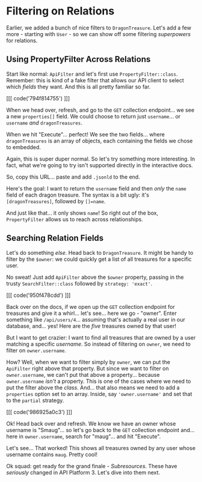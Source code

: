 # Filtering on Relations

Earlier, we added a bunch of nice filters to `DragonTreasure`. Let's add a few
more - starting with `User` - so we can show off some filtering *superpowers* for
relations.

## Using PropertyFilter Across Relations

Start like normal: `ApiFilter` and let's first use `PropertyFilter::class`. Remember:
this is kind of a fake filter that allows our API client to select which *fields*
they want. And this is all pretty familiar so far.

[[[ code('794f814755') ]]]

When we head over, refresh, and go to the `GET` collection endpoint... we see a new
`properties[]` field. We could choose to return just `username`... or `username`
*and* `dragonTreasures`.

When we hit "Execute"... perfect! We see the two fields... where `dragonTreasures`
is an array of objects, each containing the fields we chose to embedded.

Again, this is super duper normal. So let's try something more interesting. In
fact, what we're going to try isn't supported directly in the interactive docs.

So, copy this URL... paste and add `.jsonld` to the end.

Here's the goal: I want to return the `username` field and then *only* the `name`
field of each dragon treasure. The syntax is a bit ugly: it's `[dragonTreasures]`,
followed by `[]=name`.

And just like that... it only shows `name`! So right out of the box,
`PropertyFilter` allows us to reach across relationships.

## Searching Relation Fields

Let's do something *else*. Head back to `DragonTreasure`. It might be
handy to filter by the `$owner`: we could quickly get a list of
all treasures for a specific user.

No sweat! Just add `ApiFilter` above the `$owner` property, passing in the trusty `SearchFilter::class` followed by `strategy: 'exact'`.

[[[ code('950f478cdd') ]]]

Back over on the docs, if we open up the `GET` collection endpoint for treasures
and give it a whirl... let's see... here we go - "owner". Enter something
like `/api/users/4`... assuming that's actually a real user in our database,
and... yes! Here are the *five* treasures owned by that user!

But I want to get crazier: I want to find all treasures
that are owned by a user matching a specific *username*. So instead of filtering on
`owner`, we need to filter on `owner.username`.

How? Well, when we want to filter simply by `owner`, we can put the `ApiFilter`
right above that property. But since we want to filter on `owner.username`, we can't
put that above a property... because `owner.username` *isn't* a property.
This is one of the cases where we need to put the filter above the
*class*. And... that also means we need to add a `properties` option set to an array.
Inside, say `'owner.username'` and set that to the `partial` strategy.

[[[ code('986925a0c3') ]]]

Ok! Head back over and refresh. We know we have an owner whose username is "Smaug"...
so let's go back to the `GET` collection endpoint and... here in `owner.username`,
search for "maug"... and hit "Execute".

Let's see... That worked! This shows all treasures owned by any user whose username
contains `maug`. Pretty cool!

Ok squad: get ready for the grand finale - *Subresources*. These have *seriously*
changed in API Platform 3. Let's dive into them next.
